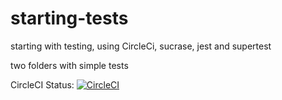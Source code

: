 # starting-tests
starting with testing, using CircleCi, sucrase, jest and supertest

two folders with simple tests


CircleCI Status:
  [![CircleCI](https://circleci.com/gh/circleci/circleci-docs.svg?style=svg)](https://circleci.com/gh/circleci/circleci-docs)
